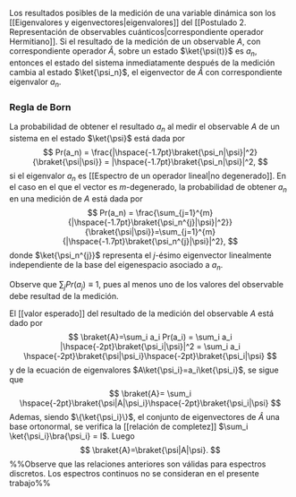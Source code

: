 Los resultados posibles de la medición de una variable dinámica son los [[Eigenvalores y eigenvectores|eigenvalores]] del [[Postulado 2. Representación de observables cuánticos|correspondiente operador Hermitiano]]. 
Si el resultado de la medición de un observable $A$, con correspondiente operador $\hat{A}$, sobre un estado $\ket{\psi(t)}$ es $a_n$, entonces el estado del sistema inmediatamente después de la medición cambia al estado $\ket{\psi_n}$, el eigenvector de $\hat{A}$ con correspondiente eigenvalor $a_n$.
### Regla de Born
La probabilidad de obtener el resultado $a_n$ al medir el observable $A$ de un sistema en el estado $\ket{\psi}$ está dada por
$$
Pr(a_n) = \frac{|\hspace{-1.7pt}\braket{\psi_n|\psi}|^2}{\braket{\psi|\psi}} = |\hspace{-1.7pt}\braket{\psi_n|\psi}|^2,
$$
si el eigenvalor $a_n$ es [[Espectro de un operador lineal|no degenerado]]. En el caso en el que el vector es $m$-degenerado, la probabilidad de obtener $a_n$ en una medición de $A$ está dada por 
$$
Pr(a_n) = \frac{\sum_{j=1}^{m}{|\hspace{-1.7pt}\braket{\psi_n^{j}|\psi}|^2}}{\braket{\psi|\psi}}=\sum_{j=1}^{m}{|\hspace{-1.7pt}\braket{\psi_n^{j}|\psi}|^2},
$$
donde $\ket{\psi_n^{j}}$ representa el $j$-ésimo eigenvector linealmente independiente de la base del eigenespacio asociado a $a_n$.

Observe que $\sum_{j}Pr(a_j)\equiv 1$, pues al menos uno de los valores del observable debe resultad de la medición.

El [[valor esperado]] del resultado de la medición del observable $A$ está dado por 
$$
\braket{A}=\sum_i a_i Pr(a_i) = \sum_i a_i |\hspace{-2pt}\braket{\psi_i|\psi}|^2 = \sum_i a_i \hspace{-2pt}\braket{\psi|\psi_i}\hspace{-2pt}\braket{\psi_i|\psi}
$$
y de la ecuación de eigenvalores $A\ket{\psi_i}=a_i\ket{\psi_i}$, se sigue que 
$$
\braket{A}= \sum_i \hspace{-2pt}\braket{\psi|A|\psi_i}\hspace{-2pt}\braket{\psi_i|\psi}
$$
Ademas, siendo $\{\ket{\psi_i}\}$, el conjunto de eigenvectores de $\hat{A}$ una base ortonormal, se verifica la [[relación de completez]] $\sum_i \ket{\psi_i}\bra{\psi_i} = I$. Luego
$$
\braket{A}=\braket{\psi|A|\psi}.
$$
%%Observe que las relaciones anteriores son válidas para espectros discretos. Los espectros continuos no se consideran en el presente trabajo%%